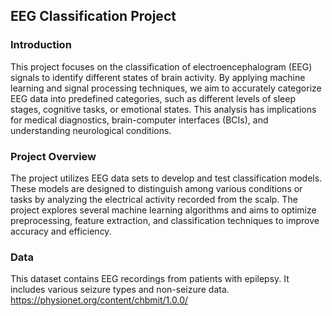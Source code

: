 ## EEG Classification Project
### Introduction
This project focuses on the classification of electroencephalogram (EEG) signals to identify different states of brain activity. By applying machine learning and signal processing techniques, we aim to accurately categorize EEG data into predefined categories, such as different levels of sleep stages, cognitive tasks, or emotional states. This analysis has implications for medical diagnostics, brain-computer interfaces (BCIs), and understanding neurological conditions.

### Project Overview
The project utilizes EEG data sets to develop and test classification models. These models are designed to distinguish among various conditions or tasks by analyzing the electrical activity recorded from the scalp. The project explores several machine learning algorithms and aims to optimize preprocessing, feature extraction, and classification techniques to improve accuracy and efficiency.

### Data
 This dataset contains EEG recordings from patients with epilepsy. It includes 
various seizure types and non-seizure data.
https://physionet.org/content/chbmit/1.0.0/
